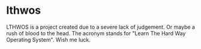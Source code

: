 # lthwos
LTHWOS is a project created due to a severe lack of judgement. Or maybe a rush of blood to the head. The acronym stands for "Learn The Hard Way Operating System". Wish me luck.
